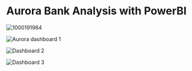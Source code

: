 # Aurora Bank Analysis with PowerBI
![1000191964](https://github.com/user-attachments/assets/fe9e2d3d-9fc0-4e27-a5c3-79c35025b5f9)


![Aurora dashboard 1](https://github.com/user-attachments/assets/1cdf714b-2847-4fdc-bd1f-7a68a20461cd)

![Dashboard 2](https://github.com/user-attachments/assets/7e44f647-ce1b-43c3-929d-21b46d311cf3)


![Dashboard 3](https://github.com/user-attachments/assets/1ffefb81-b79b-4b85-b818-cd7e33d901ce)

